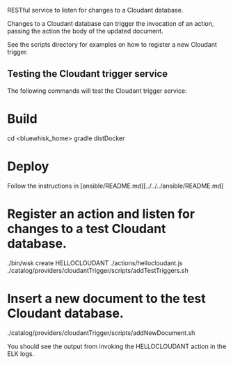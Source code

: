 RESTful service to listen for changes to a Cloudant database.

Changes to a Cloudant database can trigger the invocation of an action, passing the action the body of the updated document.

See the scripts directory for examples on how to register a new Cloudant trigger.

## Testing the Cloudant trigger service

The following commands will test the Cloudant trigger service:

# Build 
cd <bluewhisk_home>
gradle distDocker

# Deploy
Follow the instructions in [ansible/README.md][../../../ansible/README.md]

# Register an action and listen for changes to a test Cloudant database.
./bin/wsk create HELLOCLOUDANT ./actions/hellocloudant.js
./catalog/providers/cloudantTrigger/scripts/addTestTriggers.sh

# Insert a new document to the test Cloudant database.
./catalog/providers/cloudantTrigger/scripts/addNewDocument.sh

You should see the output from invoking the HELLOCLOUDANT action in the ELK logs.

